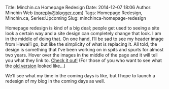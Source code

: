 Title: Minchin.ca Homepage Redesign
Date: 2014-12-07 18:06
Author: Minchin Web (noreply@blogger.com)
Tags: Homepage Redesign, Minchin.ca, Series:Upcoming
Slug: minchinca-homepage-redesign

Homepage redesign is kind of a big deal; people get used to seeing a
site look a certain way and a site design can completely change that
look. I am in the middle of doing that. On one hand, I’ll be sad to see
my header image from Hawai’i go, but like the simplicity of what is
replacing it. All told, the design is something that I’ve been working
on in spits and spurts for almost two years. Hover over the images in
the middle of the page and it will tell you what they link to. [Check it
out!](http://minchin.ca/design/www.minchin.ca/kwick.htm) (For those of
you who want to see what the [old
version](http://minchin.ca/design/www.minchin.ca/about.htm) looked
like...)

We’ll see what my time in the coming days is like, but I hope to launch
a redesign of my blog in the coming days as well.

</p>

